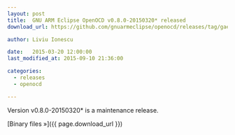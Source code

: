 ```yaml
---
layout: post
title:  GNU ARM Eclipse OpenOCD v0.8.0-20150320* released
download_url: https://github.com/gnuarmeclipse/openocd/releases/tag/gae-0.8.0-20150320

author: Liviu Ionescu

date:   2015-03-20 12:00:00
last_modified_at: 2015-09-10 21:36:00

categories:
  - releases
  - openocd

---
```


Version v0.8.0-20150320* is a maintenance release.

[Binary files »]({{ page.download_url }})

